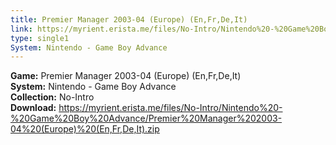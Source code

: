 ```yaml
---
title: Premier Manager 2003-04 (Europe) (En,Fr,De,It)
link: https://myrient.erista.me/files/No-Intro/Nintendo%20-%20Game%20Boy%20Advance/Premier%20Manager%202003-04%20(Europe)%20(En,Fr,De,It).zip
type: single1
System: Nintendo - Game Boy Advance
---
```

<b>Game:</b> Premier Manager 2003-04 (Europe) (En,Fr,De,It)<br>
<b>System:</b> Nintendo - Game Boy Advance<br>
<b>Collection:</b> No-Intro<br>
<b>Download:</b> https://myrient.erista.me/files/No-Intro/Nintendo%20-%20Game%20Boy%20Advance/Premier%20Manager%202003-04%20(Europe)%20(En,Fr,De,It).zip